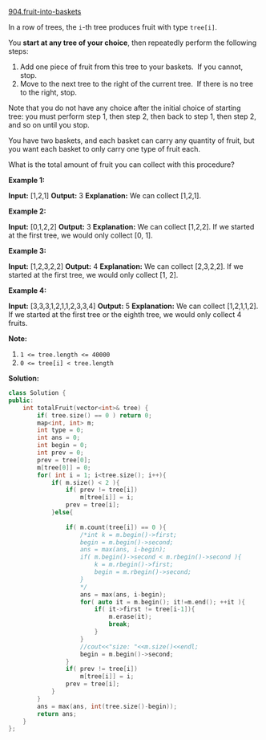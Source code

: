[904.fruit-into-baskets](https://leetcode.com/problems/fruit-into-baskets/)  

In a row of trees, the `i`\-th tree produces fruit with type `tree[i]`.

You **start at any tree of your choice**, then repeatedly perform the following steps:

1.  Add one piece of fruit from this tree to your baskets.  If you cannot, stop.
2.  Move to the next tree to the right of the current tree.  If there is no tree to the right, stop.

Note that you do not have any choice after the initial choice of starting tree: you must perform step 1, then step 2, then back to step 1, then step 2, and so on until you stop.

You have two baskets, and each basket can carry any quantity of fruit, but you want each basket to only carry one type of fruit each.

What is the total amount of fruit you can collect with this procedure?

**Example 1:**

**Input:** \[1,2,1\]
**Output:** 3
**Explanation:** We can collect \[1,2,1\].

**Example 2:**

**Input:** \[0,1,2,2\]
**Output:** 3 **Explanation:** We can collect \[1,2,2\].
If we started at the first tree, we would only collect \[0, 1\].

**Example 3:**

**Input:** \[1,2,3,2,2\]
**Output:** 4 **Explanation:** We can collect \[2,3,2,2\].
If we started at the first tree, we would only collect \[1, 2\].

**Example 4:**

**Input:** \[3,3,3,1,2,1,1,2,3,3,4\]
**Output:** 5 **Explanation:** We can collect \[1,2,1,1,2\].
If we started at the first tree or the eighth tree, we would only collect 4 fruits.

**Note:**

1.  `1 <= tree.length <= 40000`
2.  `0 <= tree[i] < tree.length`  



**Solution:**  

```cpp
class Solution {
public:
    int totalFruit(vector<int>& tree) {
        if( tree.size() == 0 ) return 0;
        map<int, int> m;
        int type = 0;
        int ans = 0;
        int begin = 0;
        int prev = 0;
        prev = tree[0];
        m[tree[0]] = 0;
        for( int i = 1; i<tree.size(); i++){
            if( m.size() < 2 ){
                if( prev != tree[i])
                    m[tree[i]] = i;
                prev = tree[i];
            }else{
                
                if( m.count(tree[i]) == 0 ){
                    /*int k = m.begin()->first;
                    begin = m.begin()->second;
                    ans = max(ans, i-begin);
                    if( m.begin()->second < m.rbegin()->second ){
                        k = m.rbegin()->first;
                        begin = m.rbegin()->second;
                    }
                    */
                    ans = max(ans, i-begin);
                    for( auto it = m.begin(); it!=m.end(); ++it ){
                        if( it->first != tree[i-1]){
                            m.erase(it);
                            break;
                        }
                    }
                    //cout<<"size: "<<m.size()<<endl;
                    begin = m.begin()->second;
                }
                if( prev != tree[i])
                    m[tree[i]] = i;
                prev = tree[i];
            }
        }
        ans = max(ans, int(tree.size()-begin));
        return ans;
    }
};
```
      
